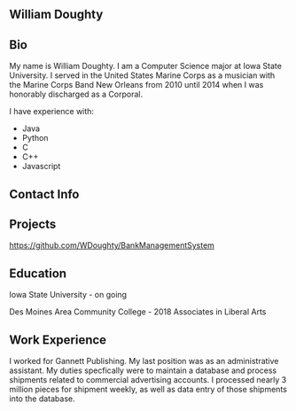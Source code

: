 ## William Doughty


## Bio
My name is William Doughty. I am a Computer Science major at Iowa State University. 
I served in the United States Marine Corps as a musician with the Marine Corps Band
New Orleans from 2010 until 2014 when I was honorably discharged as a Corporal.

I have experience with:
- Java
- Python
- C
- C++
- Javascript

## Contact Info

## Projects
https://github.com/WDoughty/BankManagementSystem

## Education
Iowa State University              - on going
  
Des Moines Area Community College  - 2018
Associates in Liberal Arts        

## Work Experience
I worked for Gannett Publishing. My last position was as an administrative assistant.
My duties specfically were to maintain a database and process shipments related to 
commercial advertising accounts. I processed nearly 3 million pieces for shipment weekly, 
as well as data entry of those shipments into the database.

